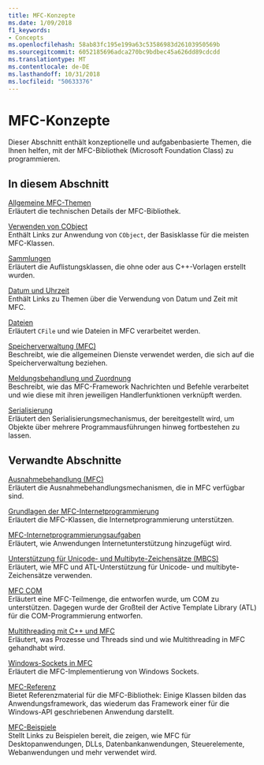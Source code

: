 ```yaml
---
title: MFC-Konzepte
ms.date: 1/09/2018
f1_keywords:
- Concepts
ms.openlocfilehash: 58ab83fc195e199a63c53586983d26103950569b
ms.sourcegitcommit: 6052185696adca270bc9bdbec45a626dd89cdcdd
ms.translationtype: MT
ms.contentlocale: de-DE
ms.lasthandoff: 10/31/2018
ms.locfileid: "50633376"
---
```

# <a name="mfc-concepts"></a>MFC-Konzepte

Dieser Abschnitt enthält konzeptionelle und aufgabenbasierte Themen, die Ihnen helfen, mit der MFC-Bibliothek (Microsoft Foundation Class) zu programmieren.

## <a name="in-this-section"></a>In diesem Abschnitt

[Allgemeine MFC-Themen](../mfc/general-mfc-topics.md)<br/>
Erläutert die technischen Details der MFC-Bibliothek.

[Verwenden von CObject](../mfc/using-cobject.md)<br/>
Enthält Links zur Anwendung von `CObject`, der Basisklasse für die meisten MFC-Klassen.

[Sammlungen](../mfc/collections.md)<br/>
Erläutert die Auflistungsklassen, die ohne oder aus C++-Vorlagen erstellt wurden.

[Datum und Uhrzeit](../atl-mfc-shared/date-and-time.md)<br/>
Enthält Links zu Themen über die Verwendung von Datum und Zeit mit MFC.

[Dateien](../mfc/files-in-mfc.md)<br/>
Erläutert `CFile` und wie Dateien in MFC verarbeitet werden.

[Speicherverwaltung (MFC)](../mfc/memory-management.md)<br/>
Beschreibt, wie die allgemeinen Dienste verwendet werden, die sich auf die Speicherverwaltung beziehen.

[Meldungsbehandlung und Zuordnung](../mfc/message-handling-and-mapping.md)<br/>
Beschreibt, wie das MFC-Framework Nachrichten und Befehle verarbeitet und wie diese mit ihren jeweiligen Handlerfunktionen verknüpft werden.

[Serialisierung](../mfc/serialization-in-mfc.md)<br/>
Erläutert den Serialisierungsmechanismus, der bereitgestellt wird, um Objekte über mehrere Programmausführungen hinweg fortbestehen zu lassen.

## <a name="related-sections"></a>Verwandte Abschnitte

[Ausnahmebehandlung (MFC)](../mfc/exception-handling-in-mfc.md)<br/>
Erläutert die Ausnahmebehandlungsmechanismen, die in MFC verfügbar sind.

[Grundlagen der MFC-Internetprogrammierung](../mfc/mfc-internet-programming-basics.md)<br/>
Erläutert die MFC-Klassen, die Internetprogrammierung unterstützen.

[MFC-Internetprogrammierungsaufgaben](../mfc/mfc-internet-programming-tasks.md)<br/>
Erläutert, wie Anwendungen Internetunterstützung hinzugefügt wird.

[Unterstützung für Unicode- und Multibyte-Zeichensätze (MBCS)](../atl-mfc-shared/unicode-and-multibyte-character-set-mbcs-support.md)<br/>
Erläutert, wie MFC und ATL-Unterstützung für Unicode- und multibyte-Zeichensätze verwenden.

[MFC COM](../mfc/mfc-com.md)<br/>
Erläutert eine MFC-Teilmenge, die entworfen wurde, um COM zu unterstützen. Dagegen wurde der Großteil der Active Template Library (ATL) für die COM-Programmierung entworfen.

[Multithreading mit C++ und MFC](../parallel/multithreading-with-cpp-and-mfc.md)<br/>
Erläutert, was Prozesse und Threads sind und wie Multithreading in MFC gehandhabt wird.

[Windows-Sockets in MFC](../mfc/windows-sockets.md)<br/>
Erläutert die MFC-Implementierung von Windows Sockets.

[MFC-Referenz](../mfc/mfc-desktop-applications.md)<br/>
Bietet Referenzmaterial für die MFC-Bibliothek: Einige Klassen bilden das Anwendungsframework, das wiederum das Framework einer für die Windows-API geschriebenen Anwendung darstellt.

[MFC-Beispiele](../visual-cpp-samples.md)<br/>
Stellt Links zu Beispielen bereit, die zeigen, wie MFC für Desktopanwendungen, DLLs, Datenbankanwendungen, Steuerelemente, Webanwendungen und mehr verwendet wird.
